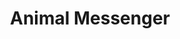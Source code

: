 ---
title: "Animal Messenger"
permalink: /spells/animal-messenger/
tags:
  - Spell
available_for:
  - Bard
  - Druid
  - Ranger
level: "2nd Level"
school: "Enchantment"
range: "30 ft"
comp:
  - V
  - S
  - M
material: "a morsel of food."
duration: "24 hours"
ritual: true
description: |
  By means of this spell, you use an animal to deliver a message. Choose a Tiny beast you can see within range, such as a squirrel, a blue jay, or a bat. You specify a location, which you must have visited, and a recipient who matches a general description, such as "a man or woman dressed in the uniform of the town guard" or "a red-haired dwarf wearing a pointed hat." You also speak a message of up to twenty-five words. The target beast travels for the duration of the spell toward the specified location, covering about 50 miles per 24 hours for a flying messenger, or 25 miles for other animals.

  When the messenger arrives, it delivers your message to the creature that you described, replicating the sound of your voice. The messenger speaks only to a creature matching the description you gave. If the messenger doesn't reach its destination before the spell ends, the message is lost, and the beast makes its way back to where you cast this spell.

  **At higher levels.** If you cast this spell using a spell slot of 3nd level or higher, the duration of the spell increases by 48 hours for each slot level above 2nd.
excerpt: "By means of this spell, you use an animal to deliver a message."
source: "Basic Rules"
---
